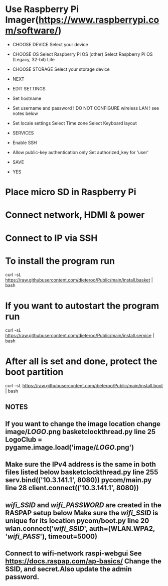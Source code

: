 # Use Raspberry Pi Imager(https://www.raspberrypi.com/software/) 
* CHOOSE DEVICE
  Select your device 
* CHOOSE OS
  Select Raspberry Pi OS (other) 
  Select Raspberry Pi OS (Legacy, 32-bit) Lite 
* CHOOSE STORAGE 
  Select your storage device 
* NEXT 
 
* EDIT SETTINGS
* Set hostname 
* Set username and password
! DO NOT CONFIGURE wireless LAN ! see notes below
* Set locale settings
  Select Time zone 
  Select Keyboard layout 
* SERVICES 
* Enable SSH 
* Allow public-key authentication only 
  Set authorized_key for 'user'
* SAVE 
* YES
 
# Place micro SD in Raspberry Pi 
# Connect network, HDMI & power
# Connect to IP via SSH

# To install the program run
curl -sL https://raw.githubusercontent.com/dieteroo/Public/main/install.basket | bash

# If you want to autostart the program run
curl -sL https://raw.githubusercontent.com/dieteroo/Public/main/install.service | bash

# After all is set and done, protect the boot partition
curl -sL https://raw.githubusercontent.com/dieteroo/Public/main/install.boot | bash

NOTES
---
If you want to change the image location change image/_LOGO_.png 
basketclockthread.py 
line 25
LogoClub = pygame.image.load('image/_LOGO_.png') 
---
Make sure the IPv4 address is the same in both files listed below
basketclockthread.py 
line 255 
 serv.bind(('10.3.141.1', 8080)) 
pycom/main.py
line 28
 client.connect(('10.3.141.1', 8080))
---
_wifi_SSID_ and _wifi_PASSWORD_ are created in the RASPAP setup below
Make sure the _wifi_SSID_ is unique for its location 
pycom/boot.py
line 20
 wlan.connect('_wifi_SSID_', auth=(WLAN.WPA2, '_wifi_PASS_'), timeout=5000)
---
Connect to wifi-network raspi-webgui 
See https://docs.raspap.com/ap-basics/ 
Change the SSID, and secret.Also update the admin password.
---
